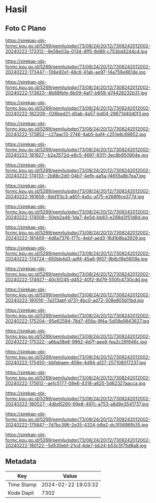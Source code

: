 # Hasil

## Foto C Plano

https://sirekap-obj-formc.kpu.go.id/5269/pemilu/pdpr/73/08/24/20/12/7308242012002-20240222-173312--9e58e03a-0134-4ff5-8d88-c753bd4244c4.jpg

https://sirekap-obj-formc.kpu.go.id/5269/pemilu/pdpr/73/08/24/20/12/7308242012002-20240222-173447--106e92e1-48c6-41ab-ae97-14a759e861de.jpg

https://sirekap-obj-formc.kpu.go.id/5269/pemilu/pdpr/73/08/24/20/12/7308242012002-20240222-173623--8b68fbfe-6b09-4af7-b659-d74428232b31.jpg

https://sirekap-obj-formc.kpu.go.id/5269/pemilu/pdpr/73/08/24/20/12/7308242012002-20240222-182209--026bed21-d0ab-4a57-bd04-29671d40d0f3.jpg

https://sirekap-obj-formc.kpu.go.id/5269/pemilu/pdpr/73/08/24/20/12/7308242012002-20240222-173852--c27aac13-2746-4ab5-baf4-c251e8c69852.jpg

https://sirekap-obj-formc.kpu.go.id/5269/pemilu/pdpr/73/08/24/20/12/7308242012002-20240222-181927--b2a3572d-e8c5-4697-8311-3ec8b950904e.jpg

https://sirekap-obj-formc.kpu.go.id/5269/pemilu/pdpr/73/08/24/20/12/7308242012002-20240222-174133--2b88c2d0-04b7-4efb-aa5a-f4655a8b7ea7.jpg

https://sirekap-obj-formc.kpu.go.id/5269/pemilu/pdpr/73/08/24/20/12/7308242012002-20240222-181658--8dd1f3c3-a801-4a5c-a175-e268f6ce377d.jpg

https://sirekap-obj-formc.kpu.go.id/5269/pemilu/pdpr/73/08/24/20/12/7308242012002-20240222-174508--50eb2a46-1da7-4e5d-bb83-e288d3f51d8d.jpg

https://sirekap-obj-formc.kpu.go.id/5269/pemilu/pdpr/73/08/24/20/12/7308242012002-20240222-181409--4d6a7376-f77c-4ebf-aed3-16d1b8ba3929.jpg

https://sirekap-obj-formc.kpu.go.id/5269/pemilu/pdpr/73/08/24/20/12/7308242012002-20240222-174724--650bb4d3-adf4-45a6-9f07-9b8cf8e5609a.jpg

https://sirekap-obj-formc.kpu.go.id/5269/pemilu/pdpr/73/08/24/20/12/7308242012002-20240222-174927--40c5f245-d452-40f2-8d79-550fc4730cdd.jpg

https://sirekap-obj-formc.kpu.go.id/5269/pemilu/pdpr/73/08/24/20/12/7308242012002-20240222-181016--7a313abf-d731-4bc0-ad72-308e805b11bd.jpg

https://sirekap-obj-formc.kpu.go.id/5269/pemilu/pdpr/73/08/24/20/12/7308242012002-20240222-175204--95e62594-78d7-456a-9f4a-5d08e9843627.jpg

https://sirekap-obj-formc.kpu.go.id/5269/pemilu/pdpr/73/08/24/20/12/7308242012002-20240222-175322--a6ba38e8-9962-4d7f-aee8-fea2c26f646c.jpg

https://sirekap-obj-formc.kpu.go.id/5269/pemilu/pdpr/73/08/24/20/12/7308242012002-20240222-175450--bbfebaee-408e-4d94-a127-257108017237.jpg

https://sirekap-obj-formc.kpu.go.id/5269/pemilu/pdpr/73/08/24/20/12/7308242012002-20240222-175612--ae1c5177-08e6-4318-a625-5d62327aacca.jpg

https://sirekap-obj-formc.kpu.go.id/5269/pemilu/pdpr/73/08/24/20/12/7308242012002-20240222-180527--4dbd5290-69e8-497c-a753-a8d9e3541737.jpg

https://sirekap-obj-formc.kpu.go.id/5269/pemilu/pdpr/73/08/24/20/12/7308242012002-20240222-175847--7d7bc396-2e35-4324-b9a2-dc3f5686fb35.jpg

https://sirekap-obj-formc.kpu.go.id/5269/pemilu/pdpr/73/08/24/20/12/7308242012002-20240222-180122--5d530ebf-21cd-4de7-bb24-b53c5f75d8a8.jpg


## Metadata

| Key        | Value               |
| ---------- | ------------------- |
| Time Stamp | 2024-02-22 19:03:32 |
| Kode Dapil | 7302                |



